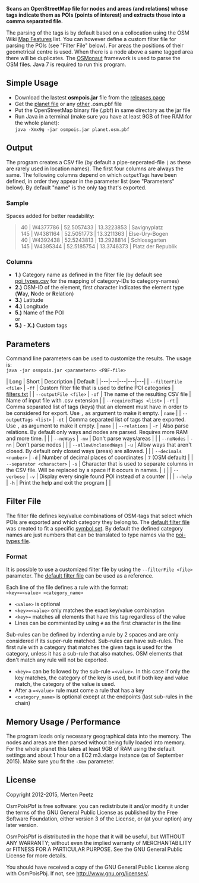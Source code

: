 **Scans an OpenStreetMap file for nodes and areas (and relations) whose tags indicate them as POIs (points of interest) and extracts those into a comma separated file.**

The parsing of the tags is by default based on a collocation using the OSM Wiki [Map Features](http://wiki.openstreetmap.org/wiki/Map_Features) list. You can however define a custom filter file for parsing the POIs (see "Filter File" below). For areas the positions of their geometrical centre is used. When there is a node above a same tagged area there will be duplicates. The [OSMonaut](https://github.com/MorbZ/OSMonaut) framework is used to parse the OSM files. Java 7 is required to run this program.

Simple Usage
--------------
* Download the lastest **osmpois.jar** file from the [releases page](https://github.com/MorbZ/OsmPoisPbf/releases)
* Get the [planet file](http://planet.openstreetmap.org/pbf/) or any [other](http://download.geofabrik.de/) .osm.pbf file
* Put the OpenStreetMap binary file (.pbf) in same directory as the jar file
* Run Java in a terminal (make sure you have at least 9GB of free RAM for the whole planet):  
    `java -Xmx9g -jar osmpois.jar planet.osm.pbf`

Output
--------------
The program creates a CSV file (by default a pipe-seperated-file `|` as these are rarely used in location names). The first four columns are always the same. The following columns depend on which `outputTags` have been defined, in order they appear in the parameter list (see "Parameters" below). By default "name" is the only tag that's exported.

### Sample ###
Spaces added for better readability:
> 40 | W4377786 | 52.5057433 | 13.3223853 | Savignyplatz  
> 145 | W4381164 | 52.5051773 | 13.3211363 | Else-Ury-Bogen  
> 40 | W4392438 | 52.5243813 | 13.2928814 | Schlossgarten  
> 145 | W4395344 | 52.5185754 | 13.3746373 | Platz der Republik  

### Columns ###
* **1.)** Category name as defined in the filter file (by default see [poi\_types.csv](https://github.com/MorbZ/OsmPoisPbf/blob/master/doc/poi_types.csv) for the mapping of category-IDs to category-names)
* **2.)** OSM-ID of the element, first character indicates the element type (**W**ay, **N**ode or **R**elation)
* **3.)** Latitude  
* **4.)** Longitude  
* **5.)** Name of the POI  
or  
* **5.)** - **X.)** Custom tags

Parameters
--------------
Command line parameters can be used to customize the results. The usage is:  
`java -jar osmpois.jar <parameters> <PBF-file>`

| Long | Short | Description | Default |
|---|---|---|---|---|
| `--filterFile <file>` | `-ff`  | Custom filter file that is used to define POI categories | [filters.txt](https://github.com/MorbZ/OsmPoisPbf/blob/master/res/filters.txt) |
| `--outputFile <file>` | `-of` | The name of the resulting CSV file | Name of input file with .csv extension |
| `--requiredTags <list>` | `-rt` | Comma separated list of tags (keys) that an element must have in order to be considered for export. Use `,` as argument to make it empty. | `name` |
| `--outputTags <list>` | `-ot` | Comma separated list of tags that are exported. Use `,` as argument to make it empty. | `name` |
| `--relations` | `-r` | Also parse relations. By default only ways and nodes are parsed. Requires more RAM and more time. | |
| `--noWays` | `-nw` | Don't parse ways/areas | |
| `--noNodes` | `-nn` | Don't parse nodes | |
| `--allowUnclosedWays` | `-u` | Allow ways that aren't closed. By default only closed ways (areas) are allowed. | |
| `--decimals <number>` | `-d` | Number of decimal places of coordinates | `7` (OSM default) |
| `--separator <character>` | `-s` | Character that is used to separate columns in the CSV file. Will be replaced by a space if it occurs in names. | `|` |
| `--verbose` | `-v` | Display every single found POI instead of a counter | |
| `--help` | `-h` | Print the help and exit the program | |

Filter File
--------------
The filter file defines key/value combinations of OSM-tags that select which POIs are exported and which category they belong to. The [default filter file](https://github.com/MorbZ/OsmPoisPbf/blob/master/res/filters.txt) was created to fit a specific [symbol set](https://github.com/MorbZ/OsmPoisPbf/blob/master/doc/poi_symbols/symbol_grid.png). By default the defined category names are just numbers that can be translated to type names via the [poi-types file](https://github.com/MorbZ/OsmPoisPbf/blob/master/doc/poi_types.csv).

### Format ###
It is possible to use a customized filter file by using the `--filterFile <file>` parameter. The [default filter file](https://github.com/MorbZ/OsmPoisPbf/blob/master/res/filters.txt) can be used as a reference.

Each line of the file defines a rule with the format:  
`<key>=<value> <category_name>`

- `<value>` is optional
- `<key>=<value>` only matches the exact key/value combination
- `<key>=` matches all elements that have this tag regardless of the value
- Lines can be commented by using `#` as the first character in the line  

Sub-rules can be defined by indenting a rule by 2 spaces and are only considered if its super-rule matched. Sub-rules can have sub-rules. The first rule with a category that matches the given tags is used for the category, unless it has a sub-rule that also matches. OSM elements that don't match any rule will not be exported.

- `<key>=` can be followed by the sub-rule `=<value>`. In this case if only the key matches, the category of the key is used, but if both key and value match, the category of the value is used.
- After a `=<value>` rule must come a rule that has a key
- `<category_name>` is optional except at the endpoints (last sub-rules in the chain)

Memory Usage / Performance
--------------
The program loads only necessary geographical data into the memory. The nodes and areas are then parsed without being fully loaded into memory. For the whole planet this takes at least 9GB of RAM using the default settings and about 1 hour on a EC2 m3.xlarge instance (as of September 2015). Make sure you fit the `-Xmx` parameter.

License
--------------
Copyright 2012-2015, Merten Peetz

OsmPoisPbf is free software: you can redistribute it and/or modify it under the terms of the GNU 
General Public License as published by the Free Software Foundation, either version 3 of the 
License, or (at your option) any later version.

OsmPoisPbf is distributed in the hope that it will be useful, but WITHOUT ANY WARRANTY; without 
even the implied warranty of MERCHANTABILITY or FITNESS FOR A PARTICULAR PURPOSE. See the GNU 
General Public License for more details.

You should have received a copy of the GNU General Public License along with OsmPoisPbj. If not, 
see http://www.gnu.org/licenses/.